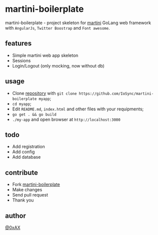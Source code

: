 martini-boilerplate
===================

martini-boilerplate - project skeleton for [martini](https://github.com/go-martini/martini) GoLang web framework with `AngularJs`, `Twitter Boostrap` and `Font awesome`.

features
----------

  * Simple martini web app skeleton
  * Sessions
  * Login/Logout (only mocking, now without db)

usage
----------

  * Clone [repository](https://github.com/IoSync/martini-boilerplate) with `git clone https://github.com/IoSync/martini-boilerplate myapp`;
  * `cd myapp`;
  * Edit `README.md`, `index.html` and other files with your requipments;
  * `go get . && go build`
  * `./my-app` and open browser at `http://localhost:3000`

todo
----------

  * Add registration
  * Add config
  * Add database

contribute
----------

  * Fork [martini-boilerplate](https://github.com/IoSync/martini-boilerplate)
  * Make changes
  * Send pull request
  * Thank you

author
-------

[@0xAX](https://twitter.com/0xAX)


